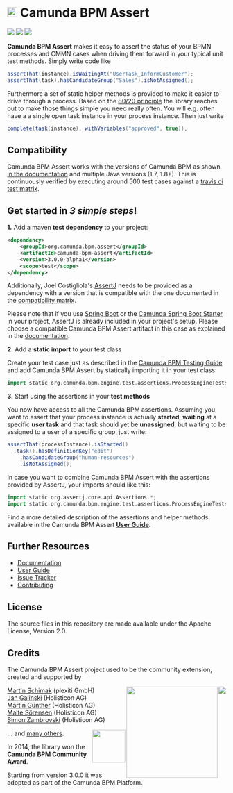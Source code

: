 # <img src="http://camunda.github.io/camunda-bpm-assert/resources/images/camunda.png" width="23" height="23"></img>&nbsp;Camunda BPM Assert

<a href="https://travis-ci.org/camunda/camunda-bpm-assert"><img src="https://travis-ci.org/camunda/camunda-bpm-assert.svg?branch=master"/></a>
<a href="./LICENSE"><img src="https://img.shields.io/badge/License-Apache%202.0-blue.svg"/></a>
<a href="https://maven-badges.herokuapp.com/maven-central/org.camunda.bpm.assert/camunda-bpm-assert"><img src="https://maven-badges.herokuapp.com/maven-central/org.camunda.bpm.assert/camunda-bpm-assert/badge.svg"/></a>

**Camunda BPM Assert** makes it easy to assert the status of your BPMN processes and CMMN cases when driving them forward in your typical unit test methods. Simply write code like

```groovy
assertThat(instance).isWaitingAt("UserTask_InformCustomer");
assertThat(task).hasCandidateGroup("Sales").isNotAssigned();
```

Furthermore a set of static helper methods is provided to make it easier to drive through a process. Based on the [80/20 principle](https://en.wikipedia.org/wiki/Pareto_principle) the library reaches out to make those things simple you need really often. You will e.g. often have a a single open task instance in your process instance. Then just write
 
```groovy
complete(task(instance), withVariables("approved", true));
```

## Compatibility

Camunda BPM Assert works with the versions of Camunda BPM as shown [in the documentation](https://docs.camunda.org/manual/develop/user-guide/testing/#assertions-version-compatibility) and multiple Java versions (1.7, 1.8+). This is continuously verified by executing around 500 test cases against a [travis ci test matrix](https://travis-ci.org/camunda/camunda-bpm-assert). 

## Get started in _3 simple steps_!

**1.** Add a maven **test dependency** to your project:

```xml  
<dependency>
    <groupId>org.camunda.bpm.assert</groupId>
    <artifactId>camunda-bpm-assert</artifactId>
    <version>3.0.0-alpha1</version>
    <scope>test</scope>
</dependency>
```

Additionally, Joel Costigliola's [AssertJ](http://joel-costigliola.github.io/assertj/) needs to be provided as a dependency with a version that is compatible with the one documented in the [compatibility matrix](https://docs.camunda.org/manual/develop/user-guide/testing/#assertions-version-compatibility).

Please note that if you use [Spring Boot](https://spring.io/projects/spring-boot) or the [Camunda Spring Boot Starter](https://docs.camunda.org/manual/latest/user-guide/spring-boot-integration/) in your project, AssertJ is already included in your project's setup. Please choose a compatible Camunda BPM Assert artifact in this case as explained in the [documentation](https://docs.camunda.org/manual/develop/user-guide/testing#camunda-assertions).

**2.** Add a **static import** to your test class

Create your test case just as described in the [Camunda BPM Testing Guide](https://docs.camunda.org/manual/latest/user-guide/testing/) and add Camunda BPM Assert by statically importing it in your test class:

```groovy  
import static org.camunda.bpm.engine.test.assertions.ProcessEngineTests.*;
```

**3.** Start using the assertions in your **test methods**

You now have access to all the Camunda BPM assertions. Assuming you want to assert that your process instance is actually **started**, **waiting** at a specific **user task** and that task should yet be **unassigned**, but waiting to be assigned to a user of a specific group, just write:

```groovy
assertThat(processInstance).isStarted()
  .task().hasDefinitionKey("edit")
    .hasCandidateGroup("human-resources")
    .isNotAssigned();
```

In case you want to combine Camunda BPM Assert with the assertions provided by AssertJ, your imports should like this:
```groovy  
import static org.assertj.core.api.Assertions.*;
import static org.camunda.bpm.engine.test.assertions.ProcessEngineTests.*;
```

Find a more detailed description of the assertions and helper methods available in the Camunda BPM Assert [**User Guide**](./camunda-bpm-assert/README.md).

## Further Resources

* [Documentation](https://docs.camunda.org/manual/develop/user-guide/testing#camunda-assertions)
* [User Guide](./camunda-bpm-assert/README.md)
* [Issue Tracker](https://app.camunda.com/jira/browse/CAM/component/14065) 
* [Contributing](./CONTRIBUTING.md)

## License

The source files in this repository are made available under the Apache License, Version 2.0.

## Credits

The Camunda BPM Assert project used to be the community extension, created and supported by

<a href="http://www.holisticon.de"><img src="https://www.holisticon.de/wp-content/uploads/2013/05/holisticon-logo-hamburg.gif" align="right" /></a>
<a href="http://plexiti.com"><img src="http://plexiti.com/en/img/logo.png" align="right" width="210"></img></a>

[Martin Schimak](https://github.com/martinschimak) (plexiti GmbH)<br>
[Jan Galinski](https://github.com/jangalinski) (Holisticon AG)<br>
[Martin Günther](https://github.com/margue) (Holisticon AG)<br>
[Malte Sörensen](https://github.com/malteser) (Holisticon AG)<br>
[Simon Zambrovski](https://github.com/zambrovski) (Holisticon AG)

<img src="http://camunda.github.io/camunda-bpm-assert/resources/images/community-award.png" align="right" width="76">

... and [many others](https://github.com/camunda/camunda-bpm-assert/graphs/contributors).

In 2014, the library won the **Camunda BPM Community Award**.

Starting from version 3.0.0 it was adopted as part of the Camunda BPM Platform.
